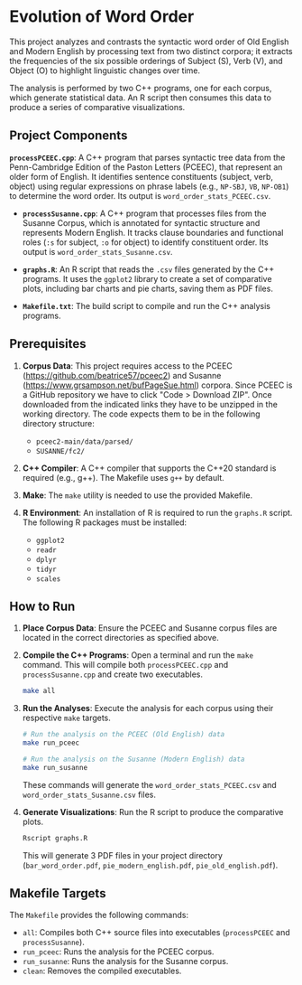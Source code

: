 # Evolution of Word Order
This project analyzes and contrasts the syntactic word order of Old English and Modern English by processing text from two distinct corpora; it extracts the frequencies of the six possible orderings of Subject (S), Verb (V), and Object (O) to highlight linguistic changes over time.

The analysis is performed by two C++ programs, one for each corpus, which generate statistical data. An R script then consumes this data to produce a series of comparative visualizations.

## Project Components

**`processPCEEC.cpp`**: A C++ program that parses syntactic tree data from the Penn-Cambridge Edition of the Paston Letters (PCEEC), that represent an older form of English. It identifies sentence constituents (subject, verb, object) using regular expressions on phrase labels (e.g., `NP-SBJ`, `VB`, `NP-OB1`) to determine the word order. Its output is `word_order_stats_PCEEC.csv`.

* **`processSusanne.cpp`**: A C++ program that processes files from the Susanne Corpus, which is annotated for syntactic structure and represents Modern English. It tracks clause boundaries and functional roles (`:s` for subject, `:o` for object) to identify constituent order. Its output is `word_order_stats_Susanne.csv`.

* **`graphs.R`**: An R script that reads the `.csv` files generated by the C++ programs. It uses the `ggplot2` library to create a set of comparative plots, including bar charts and pie charts, saving them as PDF files.

* **`Makefile.txt`**: The build script to compile and run the C++ analysis programs.

## Prerequisites

1.  **Corpus Data**: This project requires access to the PCEEC (https://github.com/beatrice57/pceec2) and Susanne (https://www.grsampson.net/bufPageSue.html) corpora. Since PCEEC is a GitHub repository we have to click "Code > Download ZIP". Once downloaded from the indicated links they have to be unzipped in the working directory. The code expects them to be in the following directory structure:
    * `pceec2-main/data/parsed/` 
    * `SUSANNE/fc2/`

2.  **C++ Compiler**: A C++ compiler that supports the C++20 standard is required (e.g., g++). The Makefile uses `g++` by default.

3.  **Make**: The `make` utility is needed to use the provided Makefile.

4.  **R Environment**: An installation of R is required to run the `graphs.R` script. The following R packages must be installed:
    * `ggplot2`
    * `readr`
    * `dplyr`
    * `tidyr`
    * `scales`

## How to Run

1.  **Place Corpus Data**: Ensure the PCEEC and Susanne corpus files are located in the correct directories as specified above.

2.  **Compile the C++ Programs**: Open a terminal and run the `make` command. This will compile both `processPCEEC.cpp` and `processSusanne.cpp` and create two executables.
    ```sh
    make all
    ```

3.  **Run the Analyses**: Execute the analysis for each corpus using their respective `make` targets.
    ```sh
    # Run the analysis on the PCEEC (Old English) data
    make run_pceec

    # Run the analysis on the Susanne (Modern English) data
    make run_susanne
    ```
    These commands will generate the `word_order_stats_PCEEC.csv` and `word_order_stats_Susanne.csv` files.

4.  **Generate Visualizations**: Run the R script to produce the comparative plots.
    ```sh
    Rscript graphs.R
    ```
    This will generate 3 PDF files in your project directory (`bar_word_order.pdf`, `pie_modern_english.pdf`, `pie_old_english.pdf`).

## Makefile Targets

The `Makefile` provides the following commands:
* `all`: Compiles both C++ source files into executables (`processPCEEC` and `processSusanne`).
* `run_pceec`: Runs the analysis for the PCEEC corpus.
* `run_susanne`: Runs the analysis for the Susanne corpus.
* `clean`: Removes the compiled executables.
